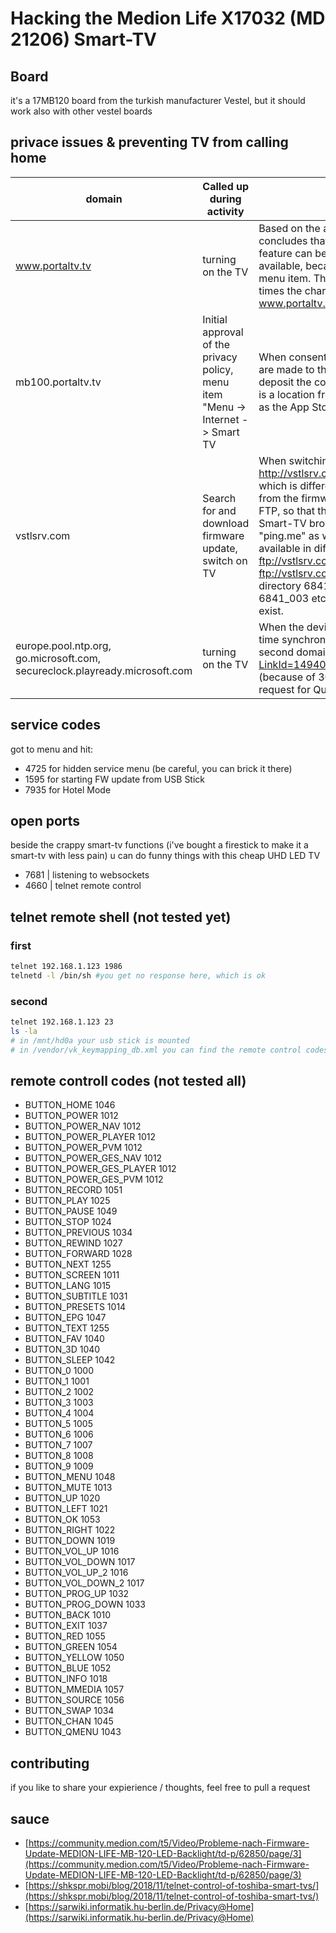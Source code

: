 # Hacking the Medion Life X17032 (MD 21206) Smart-TV

## Board
it's a 17MB120 board from the turkish manufacturer Vestel, but it should work also with other vestel boards

## privace issues & preventing TV from calling home
| domain | Called up during activity | Presumed role
|---|---|---|
|www.portaltv.tv | turning on the TV | Based on the accessibility of this domain, the Smart TV concludes that it is online or not. So if it is blocked, no online feature can be called up, even if other domains would be available, because you cannot even get to the respective menu item. The request requests a text file containing 2048 times the character "x", namely www.portaltv.tv/assets/2kb.txt. |
|mb100.portaltv.tv | Initial approval of the privacy policy, menu item "Menu -> Internet -> Smart TV | When consenting to the privacy policy, encrypted requests are made to this domain, presumably entering credentials to deposit the consent in one place. The addressed menu item is a location from which apps available on the device as well as the App Store itself can be started. |
|vstlsrv.com | Search for and download firmware update, switch on TV | When switching on, a request is sent to http://vstlsrv.com/swtest/dial_appname_to_prefixurl_list.xml, which is different from the firmware update. This is different from the firmware update, which is done unencrypted via FTP, so that the login data is also visible in plain text. The Smart-TV browsed successively through files named "ping.me" as well as information files about the firmware available in different directories, e.g. ftp://vstlsrv.com/6841_001/ping.me and ftp://vstlsrv.com/6841_001/0009df/6841.dcf, changing the directory 6841_001 to 6841_002, which then changes to 6841_003 etc. until the newly targeted directory does not exist.|
|europe.pool.ntp.org, go.microsoft.com, secureclock.playready.microsoft.com | turning on the TV | When the device is started, these domains are called up for time synchronization. In the former, NTP is used for this, the second domain belongs to http://go.microsoft.com/fwlink/?LinkId=149408, which forwards to the third domain (because of 302 Moved Temporarily), where an HTTP POST request for Query of the time is used. |

## service codes
got to menu and hit:
* 4725 for hidden service menu (be careful, you can brick it there)
* 1595 for starting FW update from USB Stick
* 7935 for Hotel Mode

## open ports
beside the crappy smart-tv functions (i've bought a firestick to make it a smart-tv with less pain) u can do funny things with this cheap UHD LED TV
* 7681 | listening to websockets
* 4660 | telnet remote control

## telnet remote shell (not tested yet)
### first
```bash
telnet 192.168.1.123 1986
telnetd -l /bin/sh #you get no response here, which is ok
```
### second
```bash
telnet 192.168.1.123 23
ls -la
# in /mnt/hd0a your usb stick is mounted
# in /vendor/vk_keymapping_db.xml you can find the remote control codes
```
## remote controll codes (not tested all)
* BUTTON_HOME 1046
* BUTTON_POWER    1012
* BUTTON_POWER_NAV    1012
* BUTTON_POWER_PLAYER 1012
* BUTTON_POWER_PVM    1012
* BUTTON_POWER_GES_NAV    1012
* BUTTON_POWER_GES_PLAYER 1012
* BUTTON_POWER_GES_PVM    1012
* BUTTON_RECORD   1051
* BUTTON_PLAY 1025
* BUTTON_PAUSE    1049
* BUTTON_STOP 1024
* BUTTON_PREVIOUS 1034
* BUTTON_REWIND   1027
* BUTTON_FORWARD  1028
* BUTTON_NEXT 1255
* BUTTON_SCREEN   1011
* BUTTON_LANG 1015
* BUTTON_SUBTITLE 1031
* BUTTON_PRESETS  1014
* BUTTON_EPG  1047
* BUTTON_TEXT 1255
* BUTTON_FAV  1040
* BUTTON_3D   1040
* BUTTON_SLEEP    1042
* BUTTON_0    1000
* BUTTON_1    1001
* BUTTON_2    1002
* BUTTON_3    1003
* BUTTON_4    1004
* BUTTON_5    1005
* BUTTON_6    1006
* BUTTON_7    1007
* BUTTON_8    1008
* BUTTON_9    1009
* BUTTON_MENU 1048
* BUTTON_MUTE 1013
* BUTTON_UP   1020
* BUTTON_LEFT 1021
* BUTTON_OK   1053
* BUTTON_RIGHT    1022
* BUTTON_DOWN 1019
* BUTTON_VOL_UP   1016
* BUTTON_VOL_DOWN 1017
* BUTTON_VOL_UP_2 1016
* BUTTON_VOL_DOWN_2   1017
* BUTTON_PROG_UP  1032
* BUTTON_PROG_DOWN    1033
* BUTTON_BACK 1010
* BUTTON_EXIT 1037
* BUTTON_RED  1055
* BUTTON_GREEN    1054
* BUTTON_YELLOW   1050
* BUTTON_BLUE 1052
* BUTTON_INFO 1018
* BUTTON_MMEDIA   1057
* BUTTON_SOURCE   1056
* BUTTON_SWAP 1034
* BUTTON_CHAN 1045
* BUTTON_QMENU    1043

## contributing
if you like to share your expierience / thoughts, feel free to pull a request

## sauce
* [https://community.medion.com/t5/Video/Probleme-nach-Firmware-Update-MEDION-LIFE-MB-120-LED-Backlight/td-p/62850/page/3](https://community.medion.com/t5/Video/Probleme-nach-Firmware-Update-MEDION-LIFE-MB-120-LED-Backlight/td-p/62850/page/3)
* [https://shkspr.mobi/blog/2018/11/telnet-control-of-toshiba-smart-tvs/](https://shkspr.mobi/blog/2018/11/telnet-control-of-toshiba-smart-tvs/)
* [https://sarwiki.informatik.hu-berlin.de/Privacy@Home](https://sarwiki.informatik.hu-berlin.de/Privacy@Home)

